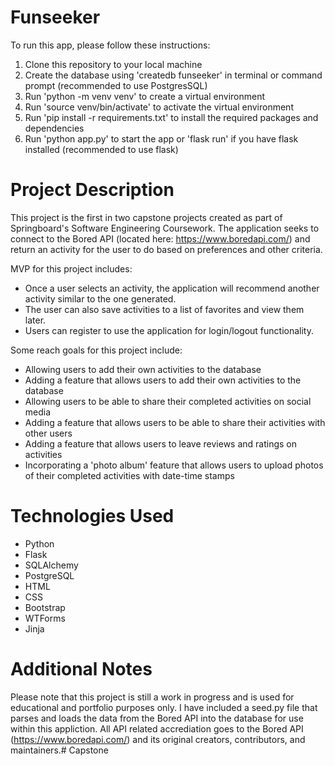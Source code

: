 # Funseeker

To run this app, please follow these instructions:
1. Clone this repository to your local machine
2. Create the database using 'createdb funseeker' in terminal or command prompt (recommended to use PostgresSQL)
2. Run 'python -m venv venv' to create a virtual environment
3. Run 'source venv/bin/activate' to activate the virtual environment
4. Run 'pip install -r requirements.txt' to install the required packages and dependencies
5. Run 'python app.py' to start the app or 'flask run' if you have flask installed (recommended to use flask)

# Project Description
This project is the first in two capstone projects created as part of Springboard's Software Engineering Coursework. The application seeks to connect to the Bored API (located here: https://www.boredapi.com/) and return an activity for the user to do based on preferences and other criteria. 

MVP for this project includes:
* Once a user selects an activity, the application will recommend another activity similar to the one generated.  
* The user can also save activities to a list of favorites and view them later.
* Users can register to use the application for login/logout functionality.

Some reach goals for this project include:
* Allowing users to add their own activities to the database
* Adding a feature that allows users to add their own activities to the database
* Allowing users to be able to share their completed activities on social media
* Adding a feature that allows users to be able to share their activities with other users
* Adding a feature that allows users to leave reviews and ratings on activities
* Incorporating a 'photo album' feature that allows users to upload photos of their completed activities with date-time stamps

# Technologies Used
* Python
* Flask
* SQLAlchemy
* PostgreSQL
* HTML
* CSS
* Bootstrap
* WTForms 
* Jinja

# Additional Notes
Please note that this project is still a work in progress and is used for educational and portfolio purposes only. I have included a seed.py file that parses and loads the data from the Bored API into the database for use within this appliction. All API related accrediation goes to the Bored API (https://www.boredapi.com/) and its original creators, contributors, and maintainers.# Capstone
